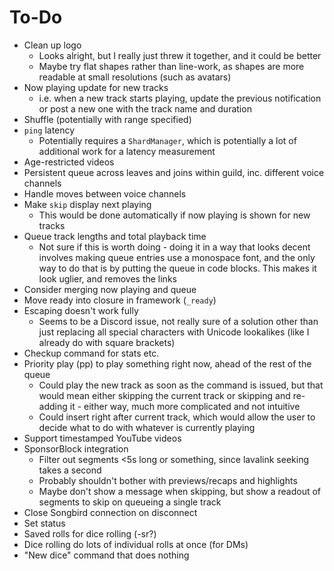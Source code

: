 # To-Do
- Clean up logo
  - Looks alright, but I really just threw it together, and it could be better
  - Maybe try flat shapes rather than line-work, as shapes are more readable at small resolutions (such as avatars)
- Now playing update for new tracks
  - i.e. when a new track starts playing, update the previous notification or post a new one with the track name and
  duration
- Shuffle (potentially with range specified)
- `ping` latency
  - Potentially requires a `ShardManager`, which is potentially a lot of additional work for a latency measurement
- Age-restricted videos
- Persistent queue across leaves and joins within guild, inc. different voice channels
- Handle moves between voice channels
- Make `skip` display next playing
  - This would be done automatically if now playing is shown for new tracks
- Queue track lengths and total playback time
  - Not sure if this is worth doing - doing it in a way that looks decent involves making queue entries use a monospace
  font, and the only way to do that is by putting the queue in code blocks. This makes it look uglier, and removes the
  links
- Consider merging now playing and queue
- Move ready into closure in framework (`_ready`)
- Escaping doesn't work fully
  - Seems to be a Discord issue, not really sure of a solution other than just replacing all special characters with
  Unicode lookalikes (like I already do with square brackets)
- Checkup command for stats etc.
- Priority play (pp) to play something right now, ahead of the rest of the queue
  - Could play the new track as soon as the command is issued, but that would mean either skipping the current track or
  skipping and re-adding it - either way, much more complicated and not intuitive 
  - Could insert right after current track, which would allow the user to decide what to do with whatever is currently
  playing
- Support timestamped YouTube videos
- SponsorBlock integration
  - Filter out segments <5s long or something, since lavalink seeking takes a second
  - Probably shouldn't bother with previews/recaps and highlights
  - Maybe don't show a message when skipping, but show a readout of segments to skip on queueing a single track 
- Close Songbird connection on disconnect
- Set status
- Saved rolls for dice rolling (-sr?)
- Dice rolling do lots of individual rolls at once (for DMs)
- "New dice" command that does nothing
